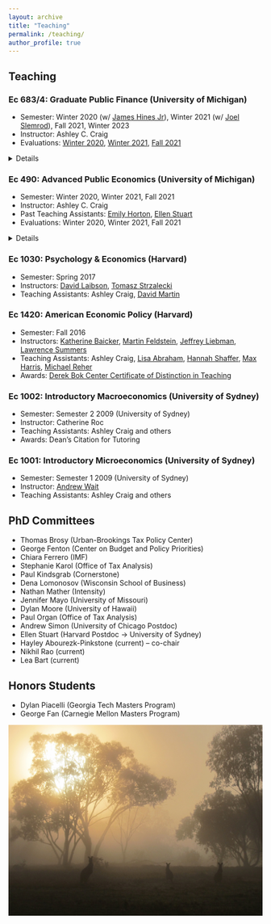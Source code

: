 ```yaml
---
layout: archive
title: "Teaching"
permalink: /teaching/
author_profile: true
---
```


## Teaching


### Ec 683/4: Graduate Public Finance (University of Michigan)
- Semester:  Winter 2020 (w/ [James Hines Jr](https://lsa.umich.edu/econ/people/faculty/jrhines.html)), Winter 2021 (w/ [Joel Slemrod](http://webuser.bus.umich.edu/jslemrod/)), Fall 2021, Winter 2023
- Instructor: Ashley C. Craig
- Evaluations: [Winter 2020](../files/WN-2020-Instructor-Report-of-ECON-684-001-Governmt-Revenues-LEC-for-Ashley-Craig_1f371165-c414-4c0c-8262-0909b5babd92en-U.pdfS), [Winter 2021](WN-2021-Instructor-Report-of-ECON-684-001-Governmt-Revenues-LEC-for-Ashley-Craig_412de9cc-743e-4157-ac6e-5e3e9302270een-US.pdf), [Fall 2021](FA-2021-Instructor-Report-without-Comments-of-ECON-683-001-Gov-Expenditure-LEC-for-Ashley-Craig_22900d5d-5db4-45ed-b283-edf6ffffcc28en-US.pdf)
<details>This course comprised half of the Public Economics sequence of the University of Michigan graduate program in economics. The course asks what role governments should play in the economy, with the aim of developing students’ understanding of the basic theoretical models and tools used in the field. We cover the philosophical foundations of Public Economics, key empirical facts, labor income and consumption taxation, externalities, and human capital.</details>

### Ec 490: Advanced Public Economics (University of Michigan)
- Semester:  Winter 2020, Winter 2021, Fall 2021
- Instructor: Ashley C. Craig
- Past Teaching Assistants: [Emily Horton](https://lsa.umich.edu/econ/people/phd-students/emily-horton.html), [Ellen Stuart](https://www.ellenstuart.com/)
- Evaluations: Winter 2020, Winter 2021, Fall 2021
<details>What role should governments play in the economy? In this course, we review the conditions under which free markets lead to Pareto efficient outcomes — i.e., the government has no way to make everyone better off. We will then discuss how governments may want to intervene to correct for market failures. Even when markets lead to efficient outcomes, we will study why they may use imperfect tools such as taxes to change how outcomes like income are distributed between individuals and groups.

The aim of the course is to foster an understanding of the tools required to analyze and evaluate government policies, and develop the student’s ability to communicate the conclusions of their analysis to different audiences. We cover the philosophical foundations of Public Economics, key empirical facts, and both theoretical and empirical methods. Providing time permits, topics include labor and capital income taxation, externalities, public goods, education, social insurance and discrimination.</details>

### Ec 1030: Psychology & Economics (Harvard)
- Semester:  Spring 2017 
- Instructors: [David Laibson](https://scholar.harvard.edu/laibson/home), [Tomasz Strzalecki](https://scholar.harvard.edu/tomasz/home)
- Teaching Assistants: Ashley Craig, [David Martin](https://scholar.harvard.edu/david-martin)

### Ec 1420: American Economic Policy (Harvard)
- Semester: Fall 2016 
- Instructors: [Katherine Baicker](https://harris.uchicago.edu/directory/katherine-baicker), [Martin Feldstein](https://scholar.harvard.edu/feldstein/home), [Jeffrey Liebman](https://www.hks.harvard.edu/faculty/jeffrey-liebman), [Lawrence Summers](http://larrysummers.com/)
- Teaching Assistants: Ashley Craig, [Lisa Abraham](https://economics.harvard.edu/people/lisa-ann-abraham-0), [Hannah Shaffer](https://economics.harvard.edu/people/hannah-shaffer-0), [Max Harris](https://scholar.harvard.edu/mharris/home), [Michael Reher](https://sites.google.com/site/mreherresearch/)
- Awards: [Derek Bok Center Certificate of Distinction in Teaching](https://projects.iq.harvard.edu/files/shadowbok/files/16fqdistnames.pdf)

### Ec 1002: Introductory Macroeconomics (University of Sydney)
- Semester: Semester 2 2009 (University of Sydney)
- Instructor: Catherine Roc
- Teaching Assistants: Ashley Craig and others
- Awards: Dean’s Citation for Tutoring

### Ec 1001: Introductory Microeconomics (University of Sydney)
- Semester: Semester 1 2009 (University of Sydney)
- Instructor: [Andrew Wait](https://www.sydney.edu.au/arts/about/our-people/academic-staff/andrew-wait.html)
- Teaching Assistants: Ashley Craig and others



## PhD Committees

- Thomas Brosy (Urban-Brookings Tax Policy Center)
- George Fenton (Center on Budget and Policy Priorities)
- Chiara Ferrero (IMF)
- Stephanie Karol (Office of Tax Analysis)
- Paul Kindsgrab (Cornerstone)
- Dena Lomonosov (Wisconsin School of Business)
- Nathan Mather (Intensity)
- Jennifer Mayo (University of Missouri)
- Dylan Moore (University of Hawaii)
- Paul Organ (Office of Tax Analysis)
- Andrew Simon (University of Chicago Postdoc)
- Ellen Stuart (Harvard Postdoc → University of Sydney)
- Hayley Abourezk-Pinkstone (current) – co-chair
- Nikhil Rao (current)
- Lea Bart (current)

## Honors Students

- Dylan Piacelli (Georgia Tech Masters Program)
- George Fan (Carnegie Mellon Masters Program)

![Sunrise](../images/IMG_1478.jpg)
